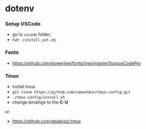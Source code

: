# dotenv

### Setup VSCode
* go to `vscode` folder;
* run `./install_ext.sh`;

### Fonts
* https://github.com/powerline/fonts/tree/master/SourceCodePro

### Tmux
* install tmux
* `git clone https://github.com/samoshkin/tmux-config.git`
* `./tmux-config/install.sh`
* change bindings to the __C-U__

or
* https://github.com/gpakosz/.tmux
